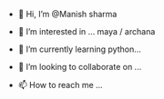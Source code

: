 - 👋 Hi, I’m @Manish sharma
  
- 👀 I’m interested in ... maya / archana 
- 🌱 I’m currently learning python...
- 💞️ I’m looking to collaborate on ...
- 📫 How to reach me ...

<!---
Manisharma142/Manisharma142 is a ✨ special ✨ repository because its `README.md` (this file) appears on your GitHub profile.
You can click the Preview link to take a look at your changes.
--->
